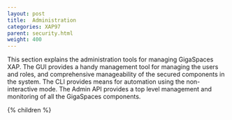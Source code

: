 ```yaml
---
layout: post
title:  Administration
categories: XAP97
parent: security.html
weight: 400
---
```



This section explains the administration tools for managing GigaSpaces XAP. The GUI provides a handy management tool for managing the users and roles, and comprehensive manageability of the secured components in the system. The CLI provides means for automation using the non-interactive mode. The Admin API provides a top level management and monitoring of all the GigaSpaces components.

{% children %}
